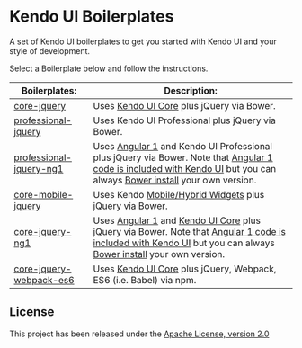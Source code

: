 # Kendo UI Boilerplates

A set of Kendo UI boilerplates to get you started with Kendo UI and your style of development.

Select a Boilerplate below and follow the instructions.

Boilerplates: | Description:
------------ | -------------
[core-jquery](core-jquery/) | Uses [Kendo UI Core](https://github.com/telerik/kendo-ui-core) plus jQuery via Bower.
[professional-jquery](professional-jquery/)  |  Uses Kendo UI Professional plus jQuery via Bower.
[professional-jquery-ng1](professional-jquery-ng1/) | Uses [Angular 1](http://www.telerik.com/kendo-ui/angularjs-and-kendo-ui-framework-integration) and Kendo UI Professional plus jQuery via Bower. Note that [Angular 1 code is included with Kendo UI](http://kendo.cdn.telerik.com/2016.1.226/js/angular.min.js) but you can always [Bower install](https://github.com/angular/bower-angular) your own version.
[core-mobile-jquery](core-mobile-jquery/) | Uses Kendo [Mobile/Hybrid Widgets](http://demos.telerik.com/kendo-ui/m/index) plus jQuery via Bower.
[core-jquery-ng1](core-jquery-ng1/) | Uses [Angular 1](http://www.telerik.com/kendo-ui/angularjs-and-kendo-ui-framework-integration) and [Kendo UI Core](https://github.com/telerik/kendo-ui-core) plus jQuery via Bower. Note that [Angular 1 code is included with Kendo UI](http://kendo.cdn.telerik.com/2016.1.226/js/angular.min.js) but you can always [Bower install](https://github.com/angular/bower-angular) your own version.
[core-jquery-webpack-es6](core-jquery-webpack-es6/) | Uses [Kendo UI Core](https://github.com/telerik/kendo-ui-core) plus jQuery, Webpack, ES6 (i.e. Babel) via npm.

## License

This project has been released under the [Apache License, version 2.0](http://www.apache.org/licenses/LICENSE-2.0.html)
